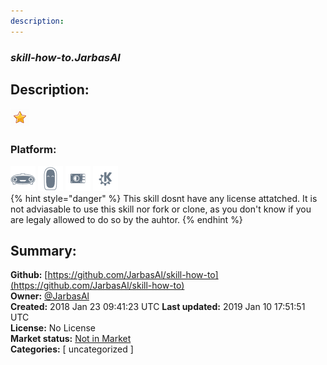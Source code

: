 ```yaml
---
description: 
---
```


### _skill-how-to.JarbasAl_  
## Description:  
  
  
![](../.gitbook/assets/star.png)  
  
### Platform:  
 ![Mark I](../.gitbook/assets/mark-1-icon.png)  ![Mark II](../.gitbook/assets/mark-2-icon.png)  ![Picroft](../.gitbook/assets/picroft-icon.png)  ![plasmoid](../.gitbook/assets/kde.png)   
{% hint style="danger" %}
This skill dosnt have any license attatched. It is not adviasable to use this skill nor fork or clone, as you don't know if you are legaly allowed to do so by the auhtor.
{% endhint %}
  
## Summary:  
**Github:** [https://github.com/JarbasAl/skill-how-to](https://github.com/JarbasAl/skill-how-to)  
**Owner:** [@JarbasAl](https://github.com/JarbasAl)  
**Created:** 2018 Jan 23 09:41:23 UTC  **Last updated:** 2019 Jan 10 17:51:51 UTC  
**License:** No License  
**Market status:** [Not in Market](https://market.mycroft.ai/skill/)  
**Categories:** [ uncategorized ]   
